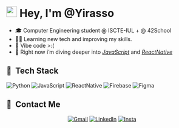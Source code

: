 <h1 align="left">
    <img src="https://media.giphy.com/media/hvRJCLFzcasrR4ia7z/giphy.gif" width="28">
    Hey, I'm @Yirasso
</h1>

- 🎓 Computer Engineering student @ ISCTE-IUL + @ 42School
- 👨‍💻 Learning new tech and improving my skills.
- 💬 Vibe code >:( 
- 🌱 Right now i’m diving deeper into _[JavaScript](https://www.coursera.org/learn/programming-with-javascript)_ and _[ReactNative](https://www.coursera.org/learn/react-native-course)_

## 🧰 &nbsp;Tech Stack

![Python](https://img.shields.io/badge/Python-%2314354C.svg?style=for-the-badge&logo=python&logoColor=white)
![JavaScript](https://img.shields.io/badge/JavaScript-%23323330.svg?style=for-the-badge&logo=javascript&logoColor=F7DF1E)
![ReactNative](https://img.shields.io/badge/react-%2320232a.svg?style=for-the-badge&logo=react&logoColor=%2361DAFB)
![Firebase](https://img.shields.io/badge/Firebase-%23FFCA28.svg?style=for-the-badge&logo=firebase&logoColor=black)
![Figma](https://img.shields.io/badge/Figma-%23F24E1E.svg?style=for-the-badge&logo=figma&logoColor=white)
 
## 🔗 &nbsp;Contact Me

<div align="center">
<a href="mailto:abd.alrrahman.alhamod@gmail.com"><img alt="Gmail" src="https://img.shields.io/badge/Gmail-D14836?style=for-the-badge&logo=gmail&logoColor=white" /></a>
<a href="https://www.linkedin.com/in/abd-alrrahman-alhamod/"><img alt="LinkedIn" src="https://img.shields.io/badge/linkedin-%230077B5.svg?style=for-the-badge&logo=linkedin&logoColor=white"/></a>
<a href="https://www.instagram.com/tomasgirao_">
  <img alt="Insta" src="https://img.shields.io/badge/Instagram-E4405F?style=for-the-badge&logo=instagram&logoColor=white" />
</a>

</div>